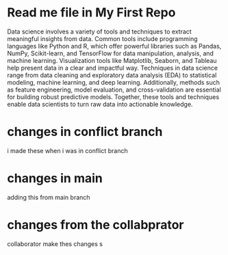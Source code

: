 # Read me file in My First Repo



Data science involves a variety of tools and techniques to extract meaningful insights from data. Common tools include programming languages like Python and R, which offer powerful libraries such as Pandas, NumPy, Scikit-learn, and TensorFlow for data manipulation, analysis, and machine learning. Visualization tools like Matplotlib, Seaborn, and Tableau help present data in a clear and impactful way. Techniques in data science range from data cleaning and exploratory data analysis (EDA) to statistical modeling, machine learning, and deep learning. Additionally, methods such as feature engineering, model evaluation, and cross-validation are essential for building robust predictive models. Together, these tools and techniques enable data scientists to turn raw data into actionable knowledge.



# changes in conflict branch
i made these when i was in conflict branch

# changes in main
adding this from main branch

# changes from the collabprator
collaborator make thes changes s


